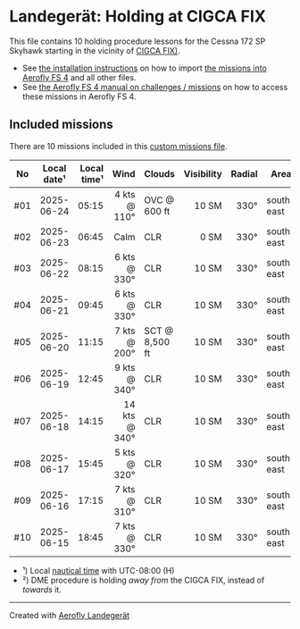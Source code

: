 # Landegerät: Holding at CIGCA FIX

This file contains 10 holding procedure lessons for the Cessna 172 SP Skyhawk starting in the vicinity of [CIGCA FIX)](https://skyvector.com/?ll=41.611%2C-124.2915&chart=301&zoom=2).

- See [the installation instructions](https://fboes.github.io/aerofly-missions/docs/generic-installation.html) on how to import [the missions into Aerofly FS 4](missions/custom_missions_user.tmc) and all other files.
- See [the Aerofly FS 4 manual on challenges / missions](https://www.aerofly.com/tutorials/missions/) on how to access these missions in Aerofly FS 4.

## Included missions

There are 10 missions included in this [custom missions file](missions/custom_missions_user.tmc).

| No  | Local date¹ | Local time¹ |          Wind | Clouds         | Visibility | Radial | Area       | DME | Turn | Altitude |
| :-: | ----------- | ----------: | ------------: | -------------- | ---------: | -----: | ---------- | --: | :--: | -------: |
| #01 | 2025-06-24  |       05:15 |  4 kts @ 110° | OVC @ 600 ft   |      10 SM |   330° | south-east |   — |  R   | 2,400 ft |
| #02 | 2025-06-23  |       06:45 |          Calm | CLR            |       0 SM |   330° | south-east |   — |  R   | 2,400 ft |
| #03 | 2025-06-22  |       08:15 |  6 kts @ 330° | CLR            |      10 SM |   330° | south-east |   — |  R   | 2,400 ft |
| #04 | 2025-06-21  |       09:45 |  6 kts @ 330° | CLR            |      10 SM |   330° | south-east |   — |  R   | 2,400 ft |
| #05 | 2025-06-20  |       11:15 |  7 kts @ 200° | SCT @ 8,500 ft |      10 SM |   330° | south-east |   — |  R   | 2,400 ft |
| #06 | 2025-06-19  |       12:45 |  9 kts @ 340° | CLR            |      10 SM |   330° | south-east |   — |  R   | 2,400 ft |
| #07 | 2025-06-18  |       14:15 | 14 kts @ 340° | CLR            |      10 SM |   330° | south-east |   — |  R   | 2,400 ft |
| #08 | 2025-06-17  |       15:45 |  5 kts @ 320° | CLR            |      10 SM |   330° | south-east |   — |  R   | 2,400 ft |
| #09 | 2025-06-16  |       17:15 |  7 kts @ 310° | CLR            |      10 SM |   330° | south-east |   — |  R   | 2,400 ft |
| #10 | 2025-06-15  |       18:45 |  7 kts @ 330° | CLR            |      10 SM |   330° | south-east |   — |  R   | 2,400 ft |

- ¹) Local [nautical time](https://en.wikipedia.org/wiki/Nautical_time) with UTC-08:00 (H)
- ²) DME procedure is holding _away from_ the CIGCA FIX, instead of _towards_ it.

---

Created with [Aerofly Landegerät](https://github.com/fboes/aerofly-patterns)
